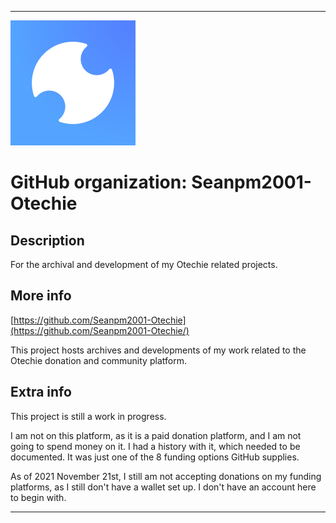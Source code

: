 
***

![Otechie.png failed to load. The file may be missing or corrupt. Check the file path for errors first.](/AdditionalInfo/2/Seanpm2001-Otechie/Otechie.png)

# GitHub organization: Seanpm2001-Otechie

## Description

For the archival and development of my Otechie related projects.

## More info

[https://github.com/Seanpm2001-Otechie](https://github.com/Seanpm2001-Otechie/)

This project hosts archives and developments of my work related to the Otechie donation and community platform.

## Extra info

This project is still a work in progress.

I am not on this platform, as it is a paid donation platform, and I am not going to spend money on it. I had a history with it, which needed to be documented. It was just one of the 8 funding options GitHub supplies.

As of 2021 November 21st, I still am not accepting donations on my funding platforms, as I still don't have a wallet set up. I don't have an account here to begin with.

***
